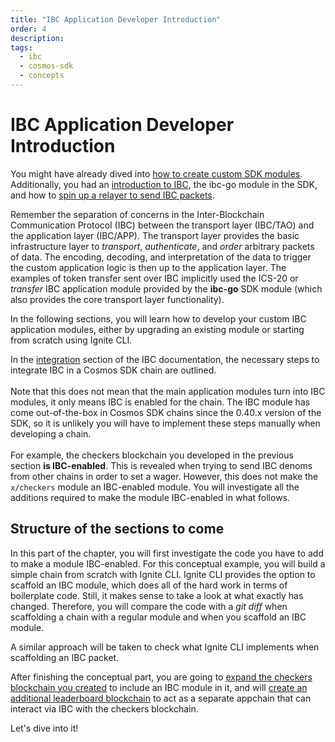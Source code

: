 ```yaml
---
title: "IBC Application Developer Introduction"
order: 4
description:
tags:
  - ibc
  - cosmos-sdk
  - concepts
---
```


# IBC Application Developer Introduction

You might have already dived into [how to create custom SDK modules](/tutorials/8-understand-sdk-modules/index.md). Additionally, you had an [introduction to IBC](/academy/3-ibc/1-what-is-ibc.md), the ibc-go module in the SDK, and how to [spin up a relayer to send IBC packets](/academy/2-cosmos-concepts/13-relayer-intro.md).

Remember the separation of concerns in the Inter-Blockchain Communication Protocol (IBC) between the transport layer (IBC/TAO) and the application layer (IBC/APP). The transport layer provides the basic infrastructure layer to _transport_, _authenticate_, and _order_ arbitrary packets of data. The encoding, decoding, and interpretation of the data to trigger the custom application logic is then up to the application layer. The examples of token transfer sent over IBC implicitly used the ICS-20 or _transfer_ IBC application module provided by the **ibc-go** SDK module (which also provides the core transport layer functionality).

In the following sections, you will learn how to develop your custom IBC application modules, either by upgrading an existing module or starting from scratch using Ignite CLI.

<HighlightBox type="docs">

In the [integration](https://ibc.cosmos.network/v3.0.0/ibc/integration.html) section of the IBC documentation, the necessary steps to integrate IBC in a Cosmos SDK chain are outlined.
<br/><br/>
Note that this does not mean that the main application modules turn into IBC modules, it only means IBC is enabled for the chain. The IBC module has come out-of-the-box in Cosmos SDK chains since the 0.40.x version of the SDK, so it is unlikely you will have to implement these steps manually when developing a chain.
<br/><br/>
For example, the checkers blockchain you developed in the previous section **is IBC-enabled**. This is revealed when trying to send IBC denoms from other chains in order to set a wager. However, this does not make the `x/checkers` module an IBC-enabled module. You will investigate all the additions required to make the module IBC-enabled in what follows.

</HighlightBox>

## Structure of the sections to come

In this part of the chapter, you will first investigate the code you have to add to make a module IBC-enabled. For this conceptual example, you will build a simple chain from scratch with Ignite CLI. Ignite CLI provides the option to scaffold an IBC module, which does all of the hard work in terms of boilerplate code. Still, it makes sense to take a look at what exactly has changed. Therefore, you will compare the code with a _git diff_ when scaffolding a chain with a regular module and when you scaffold an IBC module.

A similar approach will be taken to check what Ignite CLI implements when scaffolding an IBC packet.

After finishing the conceptual part, you are going to [expand the checkers blockchain you created](./6-ibc-app-checkers.md) to include an IBC module in it, and will [create an additional leaderboard blockchain](./7-ibc-app-leaderboard.md) to act as a separate appchain that can interact via IBC with the checkers blockchain.

Let's dive into it!
